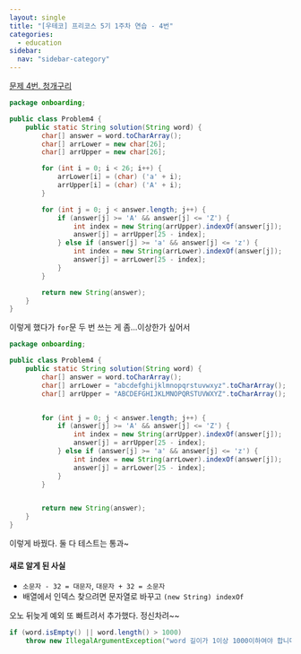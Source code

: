 ```yaml
---
layout: single
title: "[우테코] 프리코스 5기 1주차 연습 - 4번"
categories:
  - education
sidebar:
  nav: "sidebar-category"
---
```


[문제 4번. 청개구리](https://github.com/woowacourse-precourse/java-onboarding/blob/main/docs/PROBLEM4.md)


``` java
package onboarding;

public class Problem4 {
    public static String solution(String word) {
        char[] answer = word.toCharArray();
        char[] arrLower = new char[26];
        char[] arrUpper = new char[26];

        for (int i = 0; i < 26; i++) {
            arrLower[i] = (char) ('a' + i);
            arrUpper[i] = (char) ('A' + i);
        }

        for (int j = 0; j < answer.length; j++) {
            if (answer[j] >= 'A' && answer[j] <= 'Z') {
                int index = new String(arrUpper).indexOf(answer[j]);
                answer[j] = arrUpper[25 - index];
            } else if (answer[j] >= 'a' && answer[j] <= 'z') {
                int index = new String(arrLower).indexOf(answer[j]);
                answer[j] = arrLower[25 - index];
            }
        }

        return new String(answer);
    }
}
```

이렇게 했다가 `for`문 두 번 쓰는 게 좀...이상한가 싶어서

``` java
package onboarding;

public class Problem4 {
    public static String solution(String word) {
        char[] answer = word.toCharArray();
        char[] arrLower = "abcdefghijklmnopqrstuvwxyz".toCharArray();
        char[] arrUpper = "ABCDEFGHIJKLMNOPQRSTUVWXYZ".toCharArray();


        for (int j = 0; j < answer.length; j++) {
            if (answer[j] >= 'A' && answer[j] <= 'Z') {
                int index = new String(arrUpper).indexOf(answer[j]);
                answer[j] = arrUpper[25 - index];
            } else if (answer[j] >= 'a' && answer[j] <= 'z') {
                int index = new String(arrLower).indexOf(answer[j]);
                answer[j] = arrLower[25 - index];
            }
        }


        return new String(answer);
    }
}
```

이렇게 바꿨다. 둘 다 테스트는 통과~

#### 새로 알게 된 사실
- `소문자 - 32 = 대문자`, `대문자 + 32 = 소문자`
- 배열에서 인덱스 찾으려면 문자열로 바꾸고 `(new String) indexOf`

오노 뒤늦게 예외 또 빠트려서 추가했다. 정신차려~~

``` java
if (word.isEmpty() || word.length() > 1000)
    throw new IllegalArgumentException("word 길이가 1이상 1000이하여야 합니다.");
```